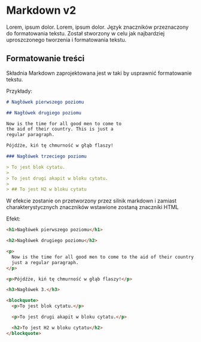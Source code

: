 # Markdown v2

Lorem, ipsum dolor.
Lorem, ipsum dolor.
Język znaczników przeznaczony do formatowania tekstu. Został stworzony w celu jak najbardziej uproszczonego tworzenia i formatowania tekstu.

## Formatowanie treści

Składnia Markdown zaprojektowana jest w taki by usprawnić formatowanie tekstu.

Przykłady:

```markdown
# Nagłówek pierwszego poziomu

## Nagłówek drugiego poziomu

Now is the time for all good men to come to
the aid of their country. This is just a
regular paragraph.

Pójdźże, kiń tę chmurność w głąb flaszy!

### Nagłówek trzeciego poziomu

> To jest blok cytatu.
>
> To jest drugi akapit w bloku cytatu.
>
> ## To jest H2 w bloku cytatu
```

W efekcie zostanie on przetworzony przez silnik markdown i zamiast charakterystycznych znaczników wstawione zostaną znaczniki HTML

Efekt:

```html
<h1>Nagłówek pierwszego poziomu</h1>

<h2>Nagłówek drugiego poziomu</h2>

<p>
  Now is the time for all good men to come to the aid of their country. This is
  just a regular paragraph.
</p>

<p>Pójdźże, kiń tę chmurność w głąb flaszy!</p>

<h3>Nagłówek 3.</h3>

<blockquote>
  <p>To jest blok cytatu.</p>

  <p>To jest drugi akapit w bloku cytatu.</p>

  <h2>To jest H2 w bloku cytatu</h2>
</blockquote>
```
